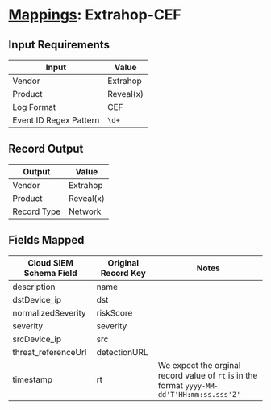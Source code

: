 # [Mappings](README.md): Extrahop-CEF

## Input Requirements

|Input|Value|
|-----|-----|
|Vendor|Extrahop|
|Product|Reveal(x)|
|Log Format|CEF|
|Event ID Regex Pattern|`\d+`|

## Record Output

|Output|Value|
|------|-----|
|Vendor|Extrahop|
|Product|Reveal(x)|
|Record Type|Network|

## Fields Mapped

|Cloud SIEM Schema Field|Original Record Key|Notes|
|-----------------------|-------------------|-----|
|description|name||
|dstDevice_ip|dst||
|normalizedSeverity|riskScore||
|severity|severity||
|srcDevice_ip|src||
|threat_referenceUrl|detectionURL||
|timestamp|rt|We expect the orginal record value of `rt` is in the format `yyyy-MM-dd'T'HH:mm:ss.sss'Z'`|

